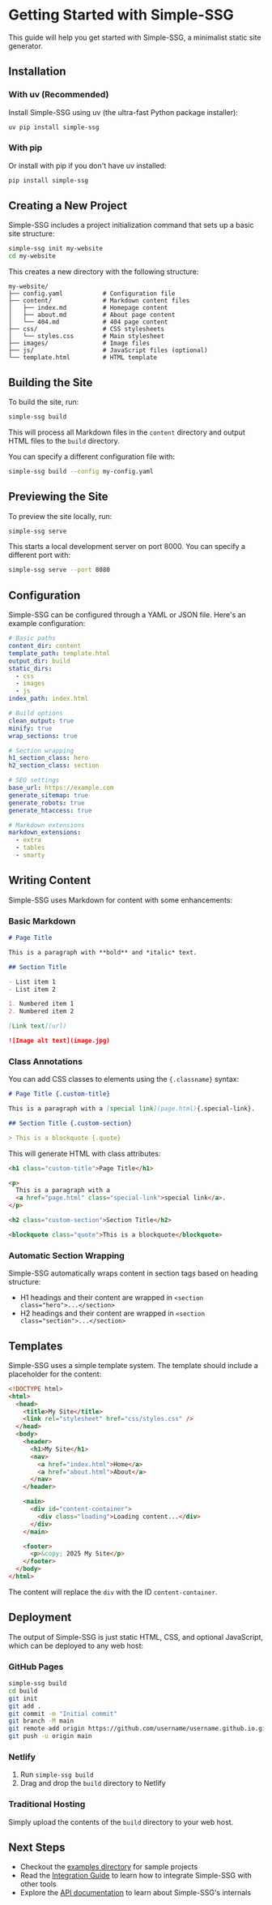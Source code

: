 # Getting Started with Simple-SSG

This guide will help you get started with Simple-SSG, a minimalist static site generator.

## Installation

### With uv (Recommended)

Install Simple-SSG using uv (the ultra-fast Python package installer):

```bash
uv pip install simple-ssg
```

### With pip

Or install with pip if you don't have uv installed:

```bash
pip install simple-ssg
```

## Creating a New Project

Simple-SSG includes a project initialization command that sets up a basic site structure:

```bash
simple-ssg init my-website
cd my-website
```

This creates a new directory with the following structure:

```
my-website/
├── config.yaml           # Configuration file
├── content/              # Markdown content files
│   ├── index.md          # Homepage content
│   ├── about.md          # About page content
│   └── 404.md            # 404 page content
├── css/                  # CSS stylesheets
│   └── styles.css        # Main stylesheet
├── images/               # Image files
├── js/                   # JavaScript files (optional)
└── template.html         # HTML template
```

## Building the Site

To build the site, run:

```bash
simple-ssg build
```

This will process all Markdown files in the `content` directory and output HTML files to the `build` directory.

You can specify a different configuration file with:

```bash
simple-ssg build --config my-config.yaml
```

## Previewing the Site

To preview the site locally, run:

```bash
simple-ssg serve
```

This starts a local development server on port 8000. You can specify a different port with:

```bash
simple-ssg serve --port 8080
```

## Configuration

Simple-SSG can be configured through a YAML or JSON file. Here's an example configuration:

```yaml
# Basic paths
content_dir: content
template_path: template.html
output_dir: build
static_dirs:
  - css
  - images
  - js
index_path: index.html

# Build options
clean_output: true
minify: true
wrap_sections: true

# Section wrapping
h1_section_class: hero
h2_section_class: section

# SEO settings
base_url: https://example.com
generate_sitemap: true
generate_robots: true
generate_htaccess: true

# Markdown extensions
markdown_extensions:
  - extra
  - tables
  - smarty
```

## Writing Content

Simple-SSG uses Markdown for content with some enhancements:

### Basic Markdown

```markdown
# Page Title

This is a paragraph with **bold** and *italic* text.

## Section Title

- List item 1
- List item 2

1. Numbered item 1
2. Numbered item 2

[Link text](url)

![Image alt text](image.jpg)
```

### Class Annotations

You can add CSS classes to elements using the `{.classname}` syntax:

```markdown
# Page Title {.custom-title}

This is a paragraph with a [special link](page.html){.special-link}.

## Section Title {.custom-section}

> This is a blockquote {.quote}
```

This will generate HTML with class attributes:

```html
<h1 class="custom-title">Page Title</h1>

<p>
  This is a paragraph with a
  <a href="page.html" class="special-link">special link</a>.
</p>

<h2 class="custom-section">Section Title</h2>

<blockquote class="quote">This is a blockquote</blockquote>
```

### Automatic Section Wrapping

Simple-SSG automatically wraps content in section tags based on heading structure:

- H1 headings and their content are wrapped in `<section class="hero">...</section>`
- H2 headings and their content are wrapped in `<section class="section">...</section>`

## Templates

Simple-SSG uses a simple template system. The template should include a placeholder for the content:

```html
<!DOCTYPE html>
<html>
  <head>
    <title>My Site</title>
    <link rel="stylesheet" href="css/styles.css" />
  </head>
  <body>
    <header>
      <h1>My Site</h1>
      <nav>
        <a href="index.html">Home</a>
        <a href="about.html">About</a>
      </nav>
    </header>

    <main>
      <div id="content-container">
        <div class="loading">Loading content...</div>
      </div>
    </main>

    <footer>
      <p>&copy; 2025 My Site</p>
    </footer>
  </body>
</html>
```

The content will replace the `div` with the ID `content-container`.

## Deployment

The output of Simple-SSG is just static HTML, CSS, and optional JavaScript, which can be deployed to any web host:

### GitHub Pages

```bash
simple-ssg build
cd build
git init
git add .
git commit -m "Initial commit"
git branch -M main
git remote add origin https://github.com/username/username.github.io.git
git push -u origin main
```

### Netlify

1. Run `simple-ssg build`
2. Drag and drop the `build` directory to Netlify

### Traditional Hosting

Simply upload the contents of the `build` directory to your web host.

## Next Steps

- Checkout the [examples directory](../examples/) for sample projects
- Read the [Integration Guide](integration-guide.md) to learn how to integrate Simple-SSG with other tools
- Explore the [API documentation](api.md) to learn about Simple-SSG's internals
